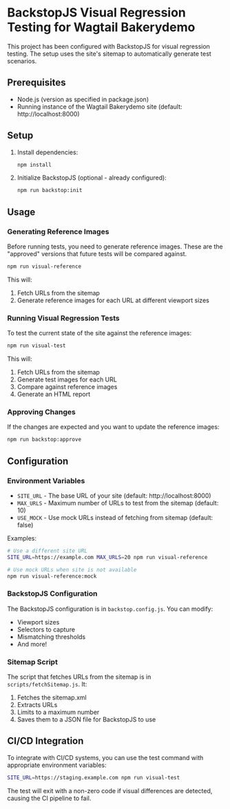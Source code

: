 # BackstopJS Visual Regression Testing for Wagtail Bakerydemo

This project has been configured with BackstopJS for visual regression testing. The setup uses the site's sitemap to automatically generate test scenarios.

## Prerequisites

- Node.js (version as specified in package.json)
- Running instance of the Wagtail Bakerydemo site (default: http://localhost:8000)

## Setup

1. Install dependencies:
   ```bash
   npm install
   ```

2. Initialize BackstopJS (optional - already configured):
   ```bash
   npm run backstop:init
   ```

## Usage

### Generating Reference Images

Before running tests, you need to generate reference images. These are the "approved" versions that future tests will be compared against.

```bash
npm run visual-reference
```

This will:
1. Fetch URLs from the sitemap
2. Generate reference images for each URL at different viewport sizes

### Running Visual Regression Tests

To test the current state of the site against the reference images:

```bash
npm run visual-test
```

This will:
1. Fetch URLs from the sitemap
2. Generate test images for each URL
3. Compare against reference images
4. Generate an HTML report

### Approving Changes

If the changes are expected and you want to update the reference images:

```bash
npm run backstop:approve
```

## Configuration

### Environment Variables

- `SITE_URL` - The base URL of your site (default: http://localhost:8000)
- `MAX_URLS` - Maximum number of URLs to test from the sitemap (default: 10)
- `USE_MOCK` - Use mock URLs instead of fetching from sitemap (default: false)

Examples:
```bash
# Use a different site URL
SITE_URL=https://example.com MAX_URLS=20 npm run visual-reference

# Use mock URLs when site is not available
npm run visual-reference:mock
```

### BackstopJS Configuration

The BackstopJS configuration is in `backstop.config.js`. You can modify:

- Viewport sizes
- Selectors to capture
- Mismatching thresholds
- And more!

### Sitemap Script

The script that fetches URLs from the sitemap is in `scripts/fetchSitemap.js`. It:

1. Fetches the sitemap.xml
2. Extracts URLs
3. Limits to a maximum number
4. Saves them to a JSON file for BackstopJS to use

## CI/CD Integration

To integrate with CI/CD systems, you can use the test command with appropriate environment variables:

```bash
SITE_URL=https://staging.example.com npm run visual-test
```

The test will exit with a non-zero code if visual differences are detected, causing the CI pipeline to fail.
